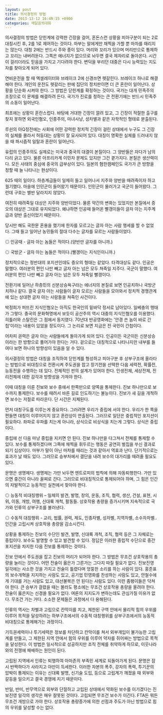 ```yaml
---
layout: post
title: 의사결정의 방법
date: 2013-12-12 16:49:15 +0900
categories: 깨달음의대화
---
```

의사결정의 방법은 닫힌계에 강력한 긴장을 걸어, 혼돈스런 상황을 피아구분이 되는 2로 대칭시킨 후, 2를 1로 제어하는 것이다. 마부는 말에게만 채찍을 가할 뿐 마차를 때리지는 않는다. 대칭 2에는 반드시 주와 종이 있다. 머리와 꼬리가 있으며 머리만으로 통제하고 꼬리는 내버려둔다. 그쪽은 에너지가 없으므로 놔두면 결국 제자리로 돌아온다. 시간이 걸리더라도 믿음을 가지고 기다려야 한다. 변덕을 부리던 대중은 다시 능력있는 지도자를 찾아오게 되어 있다.

  


연비운전을 할 때 엑셀레이터와 브레이크 2에 신경쓰면 헷갈린다. 브레이크 하나로 해결해야 한다. 개인의 운전도 헷갈리는 판에 집단의 정치판이면 더 큰 혼란이 일어난다. 상황을 단순화 시켜야 한다. 그 방법은 닫힌계를 확정하는 것이다. 국가는 대개 민족주의 조장으로 이 문제를 해결하려 든다. 국가가 진로를 정하는 큰 전환기에는 반드시 민족주의 소동이 일어난다. 

  


최초에는 상황이 혼란스럽다. 바탕에 거대한 긴장이 깔려 있고, 그 긴장이 적절한 출구를 찾지 못하면 외국인혐오, 인종주의, 마녀사냥, 성차별과 같은 자학적인 형태로 분출된다.

  


루쉰의 아Q정전에는 사회에 어떤 강력한 정치적 긴장이 걸린 상태에서 누구도 그 긴장의 실체를 몰라서 허둥대는 상황이 잘 묘사되어 있다. 대칭이 명확한 실체를 드러내지 않을 때 파시즘적 일탈과 혼란이 일어난다.

  


유럽의 인종주의도 실제로는 미국과 중국의 대결이 본질이다. 그 양반들은 자다가 남의 다리 긁고 있다. 물론 아프리카계 이민자 문제도 있지만 그건 곁가지다. 본질은 생산력이다. 모든 사태의 중심에 중국의 급부상이 있다. 일본의 혐한캠페인도 국가가 큰 방향을 정할 때 늘 나타나는 현상이다. 

  


625 때의 일이다. 하층계급들이 일제히 들고 일어나서 지주와 양반을 때려죽이자 하고 궐기했다. 마을에 인민군이 들어왔기 때문이다. 인민군이 물러가고 국군이 들어왔다. 그런데 구호는 별반 달라지지 않았다.

  


여전히 때려죽일 대상은 지주와 양반이었다. 물론 약간의 변화는 있었지만 본질에서 증오의 대상은 그대로 유지되었다. 왜냐하면 인공때 들어온 빨갱이들이 글자 아는 지주계급과 양반 출신이었기 때문이다. 

  


당시만 해도 국한문 혼용을 했기에 한자를 모르고는 글자 아는 사람 행세를 할 수 없었다. 그때 들고 일어난 농민들의 절대 다수는 글자를 모르는 사람들이었다. 

  


◎ 인공때 - 글자 아는 놈들은 적이다.(양반만 글자를 아니까.)  
      
◎ 국방군 - 글자 아는 놈들은 적이다.(빨갱이는 지식인이니까.) 

  


정치적으로는 정반대의 포지션인데도 증오의 형태는 같았다. 타격대상도 같다. 인공은 말했다. 여러분의 편인 나만 빼고 글자 아는 넘은 모두 쳐죽일 지주다. 국군이 말했다. 여러분의 편인 나만 빼고 글자 아는 넘은 모두 쳐죽일 빨갱이다. 

  


전환기에 일어난 하층민의 신분상승욕구라는 에너지의 본질로 보면 인공치하나 국방군치하나 같다. 결국 글자 아는 사람들이 글자 모르는 사람들을 모아와서 정치적 경쟁관계에 있는 상대편 글자 아는 사람들을 쳐죽인 사건이다. 

  


박정희가 퍼뜨린 지식인혐오는 아직도 한국인의 밑바닥 정서로 남아있다. 일베충의 행태가 그렇다. 중국의 문화혁명에서 보듯이 공산주의 역시 대중의 지식인혐오를 이용했다. 히틀러와 스탈린은 그 점에서 동지였다. 70년대 반공영화에는 '안경 쓴 놈이 바로 간첩'이라는 내용이 있었을 정도이다. 그 논리로 보면 지금은 전 국민이 간첩이다.

  


어차피 권력은 글자 아는 사람들에게 돌아가게 되어 있다. 인공이든 국군이든 신분상승이라는 한 방향으로 풀어가야 한다는 거다. 겉으로는 대칭적으로 나타나지만 내부를 들여다 보면 하나의 방향성이 있음을 알 수 있다. 

  


의사결정의 방법은 대칭을 조직하여 닫힌계를 형성하고 피아구분 후 상부구조에 올라타는 방법으로 비대칭으로 전환시켜 주도권을 잡고 장기전을 선택한 다음 세력전, 확률전, 능동전을 수행하는 데 있다. 전체적인 판의 설계가 있어야 한다. 인생전체, 세상전체, 진리전체에 대한 감각과 방향성을 가져야 한다. 

  


이때 대칭을 이룬 진보와 보수 중에서 한쪽만으로 양쪽을 통제한다. 진보 하나만으로 보수까지 통제한다. 보수를 때려서 바른 길로 인도하기는 불능이다. 진보가 새 길을 개척하면 보수는 저절로 따라온다. 단 시간은 지체된다. 

  


먼저 대칭구도를 이루는게 중요하다. 그러려면 우리가 중립에 서야 한다. 우리가 한 쪽을 편들면 대칭이 이루어지지 않고 혼란상이 연출된다. 그러므로 일단은 중립적인 포지션이 필요하다. 좌파로 우파를 치는게 아니라, 상식으로 비상식을 치는게 그렇다. 상식은 중립이다. 

  


중립에 선 다음 마냥 중립을 지키면 안 된다. 진보 하나만을 다그쳐서 전체를 통제할 수 있다. 보수를 통제하겠다며 그쪽에 채찍을 휘두르는 행동은 공연히 벌집을 쑤신 결과로 되기 십상이다. 마부가 말이 아닌 마차를 때리는 것과 같아서 역효과 난다. 단기적으로는 효과가 날 때도 있다. 그러므로 승부처에서 결단을 내려 보수의 대가리를 때려줄 필요도 있다. 

  


문명은 생명체다. 생명체는 가만 놔두면 엔트로피의 법칙에 의해 자동퇴행한다. 가만 있으면 중간이 아니라 꼴찌로 간다. 그러므로 비대칭적으로 통제되어야 하며, 그 힘은 인간의 자발적이고 능동적인 실천에서 찾아야 한다. 

  


◎ 능동적 비대칭행위 – 일체의 발견, 발명, 창의, 운동, 조직, 협력, 생산, 건설, 표현, 시위, 이동, 개방, 여행, 신대륙 개척, 활동들. 상호작용 총량을 증가시키며 지속적으로 국가와 인류의 상부구조를 불러낸다. 

  


◎ 수동적 대칭행위 - 교리, 법률, 권력, 제도, 인종차별, 성차별, 지역차별, 소수자차별.. 인간을 고립시켜 상호작용 총량을 감소시킨다. 

  


상황을 통제하는 진보의 수단인 발견, 발명, 신대륙 개척, 조직, 협력 등은 그 자체로는 중립이다. 보수도 발명할 수 있고 발견할 수 있다. 정답은 이러한 중립적 수단으로 중간 포지션을 차지한 다음 진보를 통제하는 것이다. 

  


진보 안에서 주도권을 잡고 진보의 머리가 되어야 한다. 그 방법은 무조건 상호작용의 총량을 늘리는 것이다. 어떤 전술이 옳은가 그른가는 그다지 따질 필요가 없다. 진보진영 일각에는 사소한 것을 가지고 전술이 틀렸다며 엉뚱한 소리를 하는 사람이 있다. 홍준표의 보수개혁을 지지하는 사람도 있고, 공기업 민영화를 찬성하는 사람도 있고, 안철수에게 기대를 거는 사람도 있고, 대선불복은 안 된다는 사람도 있다. 이런 좀팽이들은 닥쳐야 한다. 큰 승부가 걸렸을 때는 몰라도 평소에는 무조건 상호작용 총량을 올려야 한다. 전술이 옳은지는 신경쓸 필요가 없다. 여론의 지지도가 변하는데도 관심가질 이유가 없다. 무조건 가는 거다. 소소한 문제들은 과정에서 다 용해된다. 

  


인류의 역사는 차별과 고립으로 칸막이를 치고, 제한된 구역 안에서 물리적 힘의 우위를 이루어 목적을 달성하려는 하부구조에서의 수동적 대칭행위를 상부구조에서의 능동적 비대칭으로 통제해가는 과정이다. 

  


기득권세력이나 투기세력은 정보를 차단하고 칸막이를 쳐서 외부개입이 불가능한 고립계를 만들고, 그 제한된 지역 안에서 힘의 우위를 이루어 약자를 쥐어짜는 방법으로 목적을 달성한다. 이 방법은 일시적으로 성공하지만 조직 전체를 취약하게 하므로, 이웃나라와의 전쟁에 패배하는 원인이 된다. 

  


고립된 지역에서 인류는 퇴행하여 아마존의 부족민 세계로 되돌아가게 된다. 문명은 잠시 반짝하다가 사라지고 야만이 득세한다. 이러한 자본의 폭주, 강자의 폭력, 투기꾼의 압박이 통제되는 이유는 신대륙 발명, 신기술 도입, 등으로 고립계가 깨졌을 때 외부와 갈등을 일으키고 결국 경쟁에 지기 때문이다. 

  


반일, 반미, 반무역으로 외부와 단절하고 고립된 상태에서 약화된 보수를 이기겠다는 진보진영 일각의 생각은 매우 잘못된 것이다. 고립되면 무조건 보수가 이긴다. FTA든 뭐든 무조건 개방으로 가야 한다. 상호작용 총량증가에 의한 선점과 주도가 아닌 방법으로 힘의 우위를 달성할 수는 없다.